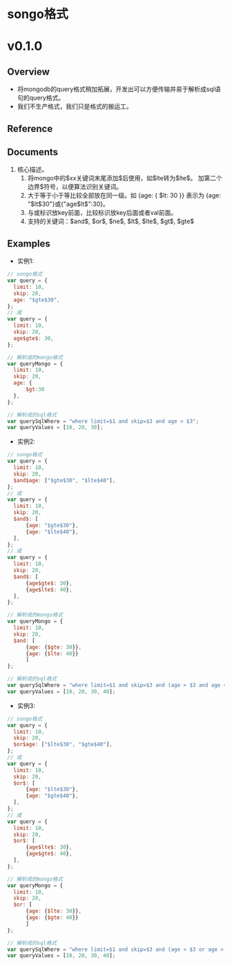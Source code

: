 # songo格式

# v0.1.0

## Overview

* 将mongodb的query格式稍加拓展，开发出可以方便传输并易于解析成sql语句的query格式。
* 我们不生产格式，我们只是格式的搬运工。

## Reference


## Documents

1. 核心描述。
    1. 将mongo中的\$xx关键词末尾添加\$后使用，如\$lte转为\$lte\$。 加第二个边界\$符号，以便算法识别关键词。
    2. 大于等于小于等比较全部放在同一级。如 {age: { \$lt: 30 }} 表示为 {age: "\$lt\$30"}或{"age\$lt$":30}。
    3. 与或标识放key前面，比较标识放key后面或者val前面。
    4. 支持的关键词：\$and\$, \$or\$, \$ne\$, \$lt\$, \$lte\$, \$gt\$, \$gte\$


## Examples

* 实例1:
```javascript
// songo格式
var query = {
  limit: 10,
  skip: 20,
  age: "$gte$30",
};
// 或
var query = {
  limit: 10,
  skip: 20,
  age$gte$: 30,
};

// 解析成的mongo格式
var queryMongo = {
  limit: 10,
  skip: 20,
  age: {
      $gt:30
  },
};

// 解析成的sql格式
var querySqlWhere = "where limit=$1 and skip=$3 and age > $3";
var queryValues = [10, 20, 30];
```

* 实例2:
```javascript
// songo格式
var query = {
  limit: 10,
  skip: 20,
  $and$age: ["$gte$30", "$lte$40"],
};
// 或
var query = {
  limit: 10,
  skip: 20,
  $and$: [
      {age: "$gte$30"},
      {age: "$lte$40"},
  ],
};
// 或
var query = {
  limit: 10,
  skip: 20,
  $and$: [
      {age$gte$: 30},
      {age$lte$: 40},
  ],
};

// 解析成的mongo格式
var queryMongo = {
  limit: 10,
  skip: 20,
  $and: [
      {age: {$gte: 30}}, 
      {age: {$lte: 40}}
      ]
};

// 解析成的sql格式
var querySqlWhere = "where limit=$1 and skip=$3 and (age > $3 and age < $4)";
var queryValues = [10, 20, 30, 40];
```

* 实例3:
```javascript
// songo格式
var query = {
  limit: 10,
  skip: 20,
  $or$age: ["$lte$30", "$gte$40"],
};
// 或
var query = {
  limit: 10,
  skip: 20,
  $or$: [
      {age: "$lte$30"},
      {age: "$gte$40"},
  ],
};
// 或
var query = {
  limit: 10,
  skip: 20,
  $or$: [
      {age$lte$: 30},
      {age$gte$: 40},
  ],
};

// 解析成的mongo格式
var queryMongo = {
  limit: 10,
  skip: 20,
  $or: [
      {age: {$lte: 30}}, 
      {age: {$gte: 40}}
      ]
};

// 解析成的sql格式
var querySqlWhere = "where limit=$1 and skip=$3 and (age < $3 or age > $4)";
var queryValues = [10, 20, 30, 40];
```

